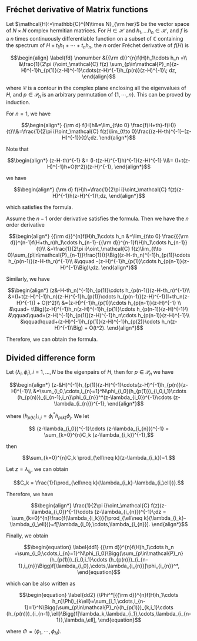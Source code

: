 ## Fréchet derivative of Matrix functions

Let $\mathcal{H}:=\mathbb{C}^{N\times N}_{\rm her}$ be the vector space of $N\times N$ complex hermitian matrices. For $H\in\mathcal{H}$ and $h_1,...h_n\in\mathcal{H}$, and $f$ is a $n$ times continuously differentiable function on a subset of $\mathbb{C}$ containing the spectrum of $H+t_1h_1+\cdots + t_nh_n$, the $n$ order Fréchet derivative of $f(H)$ is
```math
\begin{align}
    \label{fd}
    \nonumber
    &{{\rm d}}^{n}f(H)h_1\cdots h_n =\\ &\frac{1}{2\pi i}\oint_\mathcal{C} f(z) \sum_{p\in\mathcal{P}_n}(z-H)^{-1}h_{p(1)}(z-H)^{-1}\cdots(z-H)^{-1}h_{p(n)}(z-H)^{-1}\; dz,
\end{align}
```
where $\mathcal{C}$ is a contour in the complex plane enclosing all the eigenvalues of $H$, and $p\in\mathcal{P}_n$ is an arbitrary permutation of $\{1,\cdots,n\}$. This can be proved by induction.

For $n = 1$, we have 
```math
\begin{align*}
    {\rm d} f(H)h&=\lim_{t\to 0} \frac{f(H+th)-f(H)}{t}\\&=\frac{1}{2\pi i}\oint_\mathcal{C} f(z)\lim_{t\to 0}\frac{(z-H-th)^{-1}-(z-H)^{-1}}{t}\;dz.
\end{align*}
```
Note that
```math
\begin{align*}
    (z-H-th)^{-1}  &= (I-t(z-H)^{-1}h)^{-1}(z-H)^{-1} \\&= (I+t(z-H)^{-1}h+O(t^2))(z-H)^{-1},
\end{align*}
```
we have 
```math
\begin{align*}
    {\rm d} f(H)h=\frac{1}{2\pi i}\oint_\mathcal{C} f(z)(z-H)^{-1}h(z-H)^{-1}\;dz,
\end{align*}
```
which satisfies the formula.

Assume the $n-1$ order derivative satisfies the formula. Then we have the $n$ order derivative
```math
\begin{align*}
    {{\rm d}}^{n}f(H)h_1\cdots h_n &=\lim_{t\to 0} \frac{{{\rm d}}^{n-1}f(H+th_n)h_1\cdots h_{n-1}-{{\rm d}}^{n-1}f(H)h_1\cdots h_{n-1}}{t}\\
    &=\frac{1}{2\pi i}\oint_\mathcal{C} f(z)\lim_{t\to 0}\sum_{p\in\mathcal{P}_{n-1}}\frac{1}{t}\Big((z-H-th_n)^{-1}h_{p(1)}\cdots h_{p(n-1)}(z-H-th_n)^{-1}\\
    &\qquad -(z-H)^{-1}h_{p(1)}\cdots h_{p(n-1)}(z-H)^{-1}\Big)\;dz.
\end{align*}
```
Similarly, we have
```math 
\begin{align*}
   (z&-H-th_n)^{-1}h_{p(1)}\cdots h_{p(n-1)}(z-H-th_n)^{-1}\\
    &=(I+t(z-H)^{-1}h_n)(z-H)^{-1}h_{p(1)}\cdots h_{p(n-1)}(z-H)^{-1}(I+th_n(z-H)^{-1}) + O(t^2)\\
    &=(z-H)^{-1}h_{p(1)}\cdots h_{p(n-1)}(z-H)^{-1} \\
    &\quad+ t\Big((z-H)^{-1}h_n(z-H)^{-1}h_{p(1)}\cdots h_{p(n-1)}(z-H)^{-1}\\
    &\qquad\quad+(z-H)^{-1}h_{p(1)}(z-H)^{-1}h_n\cdots h_{p(n-1)}(z-H)^{-1}\\
    &\qquad\quad+(z-H)^{-1}h_{p(1)}(z-H)^{-1}h_{p(2)}\cdots h_n(z-H)^{-1}\Big) + O(t^2).
\end{align*}
```
Therefore, we can obtain the formula.

## Divided difference form
Let $(\lambda_i,\phi_i), i = 1,\dots,N$ be the eigenpairs of $H$, then for $p\in\mathcal{P}_n$ we have
```math 
\begin{align*}
    (z-&H)^{-1}h_{p(1)}(z-H)^{-1}\cdots(z-H)^{-1}h_{p(n)}(z-H)^{-1}\\
    &=\sum_{i_0,\cdots,i_{n}=1}^N\phi_{i_0}(h_{p(1)})_{i_0,i_1}\cdots (h_{p(n)})_{i_{n-1},i_n}\phi_{i_{n}}^*(z-\lambda_{i_0})^{-1}\cdots (z-\lambda_{i_{n}})^{-1},
\end{align*}
```
where $`(h_{p(k)})_{i,j}=\phi_i^*h_{p(k)}\phi_j`$. We let
```math 
    (z-\lambda_{i_0})^{-1}\cdots (z-\lambda_{i_{n}})^{-1} = \sum_{k=0}^{n}C_k (z-\lambda_{i_k})^{-1},
```
then
```math 
\sum_{k=0}^{n}C_k \prod_{\ell\neq k}(z-\lambda_{i_k})=1.
```
Let $z=\lambda_{i_k}$, we can obtain
```math 
C_k = \frac{1}{\prod_{\ell\neq k}(\lambda_{i_k}-\lambda_{i_\ell})}.
```
Therefore, we have
```math 
\begin{align*}
    \frac{1}{2\pi i}\oint_\mathcal{C} f(z)(z-\lambda_{i_0})^{-1}\cdots (z-\lambda_{i_{n}})^{-1}\;dz = \sum_{k=0}^{n}\frac{f(\lambda_{i_k})}{\prod_{\ell\neq k}(\lambda_{i_k}-\lambda_{i_\ell})}=f[\lambda_{i_0},\cdots,\lambda_{i_{n}}].
\end{align*}
```
Finally, we obtain
```math 
\begin{equation}
\label{dd1}
    {{\rm d}}^{n}f(H)h_1\cdots h_n =\sum_{i_0,\cdots,i_{n}=1}^N\phi_{i_0}\Bigg(\sum_{p\in\mathcal{P}_n}(h_{p(1)})_{i_0,i_1}\cdots (h_{p(n)})_{i_{n-1},i_{n}}\Bigg)f[\lambda_{i_0},\cdots,\lambda_{i_{n}}]\phi_{i_{n}}^*,
\end{equation}
```
which can be also written as 
```math 
\begin{equation}
\label{dd2}
(\Phi^*[{{\rm d}}^{n}f(H)h_1\cdots h_n]\Phi)_{k\ell}=\sum_{i_1,\cdots,i_{n-1}=1}^N\Bigg(\sum_{p\in\mathcal{P}_n}(h_{p(1)})_{k,i_1}\cdots (h_{p(n)})_{i_{n-1},\ell}\Bigg)f[\lambda_k,\lambda_{i_1},\cdots,\lambda_{i_{n-1}},\lambda_\ell],
\end{equation}
```
where $\Phi = (\phi_1,\cdots,\phi_N)$.